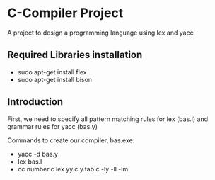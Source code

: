 # C-Compiler Project

A project to design a programming language using lex and yacc

## Required Libraries installation

* sudo apt-get install flex
* sudo apt-get install bison

## Introduction

First, we need to specify all pattern matching rules for lex (bas.l) and grammar rules for yacc (bas.y)

Commands to create our compiler, bas.exe:

* yacc -d bas.y
* lex bas.l
* cc number.c lex.yy.c y.tab.c -ly -ll -lm
